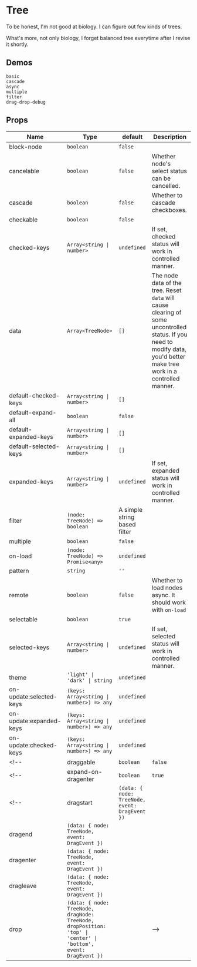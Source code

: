 # Tree
To be honest, I'm not good at biology. I can figure out few kinds of trees.

What's more, not only biology, I forget balanced tree everytime after I revise it shortly.


## Demos
```demo
basic
cascade
async
multiple
filter
drag-drop-debug
```

## Props
|Name|Type|default|Description|
|-|-|-|-|
|block-node|`boolean`|`false`||
|cancelable|`boolean`|`false`|Whether node's select status can be cancelled.|
|cascade|`boolean`|`false`|Whether to cascade checkboxes.|
|checkable|`boolean`|`false`||
|checked-keys|`Array<string \| number>`|`undefined`|If set, checked status will work in controlled manner.|
|data|`Array<TreeNode>`|`[]`|The node data of the tree. Reset `data` will cause clearing of some uncontrolled status. If you need to modify data, you'd better make tree work in a controlled manner.|
|default-checked-keys|`Array<string \| number>`|`[]`||
|default-expand-all|`boolean`|`false`||
|default-expanded-keys|`Array<string \| number>`|`[]`||
|default-selected-keys|`Array<string \| number>`|`[]`||
|expanded-keys|`Array<string \| number>`|`undefined`|If set, expanded status will work in controlled manner.|
|filter|`(node: TreeNode) => boolean`|A simple string based filter||
|multiple|`boolean`|`false`||
|on-load|`(node: TreeNode) => Promise<any>`|`undefined`||
|pattern|`string`|`''`||
|remote|`boolean`|`false`|Whether to load nodes async. It should work with `on-load`
|selectable|`boolean`|`true`||
|selected-keys|`Array<string \| number>`|`undefined`|If set, selected status will work in controlled manner.|
|theme|`'light' \| 'dark' \| string`|`undefined`||
|on-update:selected-keys|`(keys: Array<string \| number>) => any`|`undefined`||
|on-update:expanded-keys|`(keys: Array<string \| number>) => any`|`undefined`||
|on-update:checked-keys|`(keys: Array<string \| number>) => any`|`undefined`||
<!-- |draggable|`boolean`|`false`|| -->
<!-- |expand-on-dragenter|`boolean`|`true`|Whether to expand nodes after dragenter| -->
<!-- |dragstart|`(data: { node: TreeNode, event: DragEvent })`||
|dragend|`(data: { node: TreeNode, event: DragEvent })`||
|dragenter|`(data: { node: TreeNode, event: DragEvent })`||
|dragleave|`(data: { node: TreeNode, event: DragEvent })`||
|drop|`(data: { node: TreeNode, dragNode: TreeNode, dropPosition: 'top' \| 'center' \| 'bottom', event: DragEvent })`|| -->